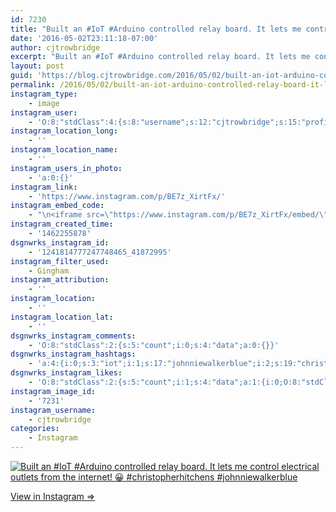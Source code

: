 ```yaml
---
id: 7230
title: "Built an #IoT #Arduino controlled relay board. It lets me control electrical outlets from the internet! &#x1f600;\n#christopherhitchens #johnniewalkerblue"
date: '2016-05-02T23:11:18-07:00'
author: cjtrowbridge
excerpt: "Built an #IoT #Arduino controlled relay board. It lets me control electrical outlets from the internet! &#x1f600;\n#christopherhitchens #johnniewalkerblue"
layout: post
guid: 'https://blog.cjtrowbridge.com/2016/05/02/built-an-iot-arduino-controlled-relay-board-it-lets-me-control-electrical-outlets-from-the-internet-%f0%9f%98%80christopherhitchens-johnniewalkerblue/'
permalink: /2016/05/02/built-an-iot-arduino-controlled-relay-board-it-lets-me-control-electrical-outlets-from-the-internet-%f0%9f%98%80christopherhitchens-johnniewalkerblue/
instagram_type:
    - image
instagram_user:
    - 'O:8:"stdClass":4:{s:8:"username";s:12:"cjtrowbridge";s:15:"profile_picture";s:96:"https://scontent.cdninstagram.com/t51.2885-19/s150x150/12081186_1759494767611229_280555941_a.jpg";s:2:"id";s:8:"41872995";s:9:"full_name";s:13:"CJ Trowbridge";}'
instagram_location_long:
    - ''
instagram_location_name:
    - ''
instagram_users_in_photo:
    - 'a:0:{}'
instagram_link:
    - 'https://www.instagram.com/p/BE7z_XirtFx/'
instagram_embed_code:
    - "\n<iframe src=\"https://www.instagram.com/p/BE7z_XirtFx/embed/\" width=\"612\" height=\"710\" frameborder=\"0\" scrolling=\"no\" allowtransparency=\"true\" class=\"insta-image-embed\"></iframe>\n"
instagram_created_time:
    - '1462255878'
dsgnwrks_instagram_id:
    - '1241814777247748465_41872995'
instagram_filter_used:
    - Gingham
instagram_attribution:
    - ''
instagram_location:
    - ''
instagram_location_lat:
    - ''
dsgnwrks_instagram_comments:
    - 'O:8:"stdClass":2:{s:5:"count";i:0;s:4:"data";a:0:{}}'
dsgnwrks_instagram_hashtags:
    - 'a:4:{i:0;s:3:"iot";i:1;s:17:"johnniewalkerblue";i:2;s:19:"christopherhitchens";i:3;s:7:"arduino";}'
dsgnwrks_instagram_likes:
    - 'O:8:"stdClass":2:{s:5:"count";i:1;s:4:"data";a:1:{i:0;O:8:"stdClass":4:{s:8:"username";s:7:"leonf63";s:15:"profile_picture";s:97:"https://scontent.cdninstagram.com/t51.2885-19/s150x150/13118089_1594913117466426_1321945881_a.jpg";s:2:"id";s:8:"10121911";s:9:"full_name";s:12:"Leon Fairley";}}}'
instagram_image_id:
    - '7231'
instagram_username:
    - cjtrowbridge
categories:
    - Instagram
---
```


[![Built an #IoT #Arduino controlled relay board. It lets me control electrical outlets from the internet! 😀
#christopherhitchens #johnniewalkerblue](https://blog.cjtrowbridge.com/wp-content/uploads/2016/05/1462255878-1-1.jpg)](https://www.instagram.com/p/BE7z_XirtFx/)

[View in Instagram ⇒](https://www.instagram.com/p/BE7z_XirtFx/)
